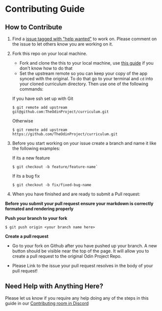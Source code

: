 # Contributing Guide

## How to Contribute
1. Find a [issue tagged with "help wanted"](https://github.com/TheOdinProject/theodinproject/labels/Help%20Wanted) to work on. Please comment on the issue to let others know you are working on it.

2. Fork this repo on your local machine.

	* Fork and clone the this to your local machine, use [this guide](https://help.github.com/articles/fork-a-repo/) if you don't know how to do that
	* Set the upstream remote so you can keep your copy of the app synced with the original. To do that go to your terminal and `cd` into your cloned curriculum directory. Then use one of the following commands:

	If you have ssh set up with Git
	```
	$ git remote add upstream git@github.com:TheOdinProject/curriculum.git
	```
	Otherwise
	```
	$ git remote add upstream https://github.com/TheOdinProject/curriculum.git
	```

3. Before you start working on your issue create a branch and name it like the following examples:

	If its a new feature
	```
	$ git checkout -b feature/feature-name`
	```
	If its a bug fix
	```
	$ git checkout -b fix/fixed-bug-name
	```

4. When you have finished and are ready to submit a Pull request:

**Before you submit your pull request ensure your markdown is correctly formated and rendering properly**

**Push your branch to your fork**
```
$ git push origin <your branch name here>
```
**Create a pull request**
* Go to your fork on Github after you have pushed up your branch. A new button should be visible near the top of the page. It will allow you to create a pull request to the original Odin Project Repo.

* Please Link to the issue your pull request resolves in the body of your pull request!

## Need Help with Anything Here?
Please let us know if you require any help doing any of the steps in this guide in our [Contributing room in Discord](https://discordapp.com/channels/505093832157691914/540903304046182425)
